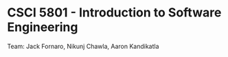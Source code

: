 # CSCI 5801 - Introduction to Software Engineering
Team: Jack Fornaro, Nikunj Chawla, Aaron Kandikatla
